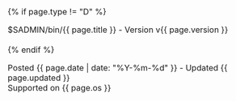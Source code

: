 
<font size="3">

{% if page.type != "D" %} 
    <div>$SADMIN/bin/{{ page.title }} - Version v{{ page.version }}</div>  
{% endif %}

<div>Posted {{ page.date | date: "%Y-%m-%d" }} - Updated {{ page.updated }}</div>  

<div>Supported on {{ page.os }}</div>  

</font>  
  
